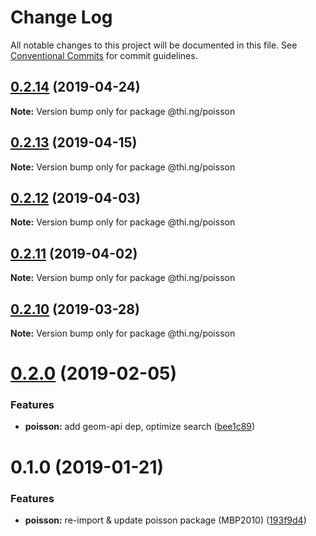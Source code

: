 # Change Log

All notable changes to this project will be documented in this file.
See [Conventional Commits](https://conventionalcommits.org) for commit guidelines.

## [0.2.14](https://github.com/thi-ng/umbrella/compare/@thi.ng/poisson@0.2.13...@thi.ng/poisson@0.2.14) (2019-04-24)

**Note:** Version bump only for package @thi.ng/poisson





## [0.2.13](https://github.com/thi-ng/umbrella/compare/@thi.ng/poisson@0.2.12...@thi.ng/poisson@0.2.13) (2019-04-15)

**Note:** Version bump only for package @thi.ng/poisson





## [0.2.12](https://github.com/thi-ng/umbrella/compare/@thi.ng/poisson@0.2.11...@thi.ng/poisson@0.2.12) (2019-04-03)

**Note:** Version bump only for package @thi.ng/poisson





## [0.2.11](https://github.com/thi-ng/umbrella/compare/@thi.ng/poisson@0.2.10...@thi.ng/poisson@0.2.11) (2019-04-02)

**Note:** Version bump only for package @thi.ng/poisson





## [0.2.10](https://github.com/thi-ng/umbrella/compare/@thi.ng/poisson@0.2.9...@thi.ng/poisson@0.2.10) (2019-03-28)

**Note:** Version bump only for package @thi.ng/poisson







# [0.2.0](https://github.com/thi-ng/umbrella/compare/@thi.ng/poisson@0.1.2...@thi.ng/poisson@0.2.0) (2019-02-05)


### Features

* **poisson:** add geom-api dep, optimize search ([bee1c89](https://github.com/thi-ng/umbrella/commit/bee1c89))



# 0.1.0 (2019-01-21)


### Features

* **poisson:** re-import & update poisson package (MBP2010) ([193f9d4](https://github.com/thi-ng/umbrella/commit/193f9d4))
